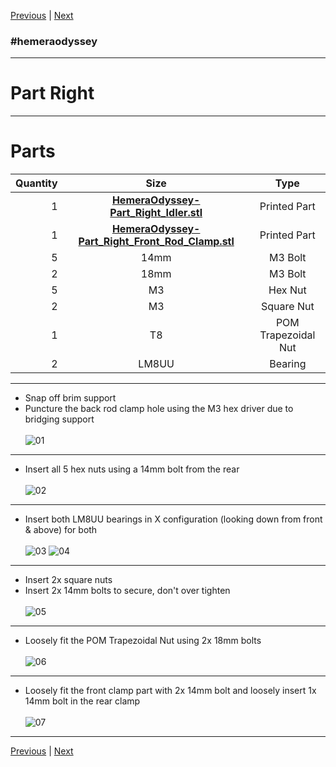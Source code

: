 [Previous](01_Part_Left.md) | [Next](03_Idler.md)
### #hemeraodyssey
---
# Part Right
---
# Parts  
|Quantity|Size|Type|
|---:|:---:|:---:|
|1|[**HemeraOdyssey-Part_Right_Idler.stl**](../HemeraOdyssey_STLs_BETA/HemeraOdyssey-Part_Right_Idler.stl)|Printed Part|
|1|[**HemeraOdyssey-Part_Right_Front_Rod_Clamp.stl**](../HemeraOdyssey_STLs_BETA/HemeraOdyssey-Part_Right_Front_Rod_Clamp.stl)|Printed Part|
|5|14mm|M3 Bolt|
|2|18mm|M3 Bolt|
|5|M3|Hex Nut|
|2|M3|Square Nut|
|1|T8|POM Trapezoidal Nut|
|2|LM8UU|Bearing|  
---
* Snap off brim support
* Puncture the back rod clamp hole using the M3 hex driver due to bridging support <br>  
![01](../img/Part_Right/01.jpg)
---
* Insert all 5 hex nuts using a 14mm bolt from the rear<br>  
![02](../img/Part_Right/02.jpg)
---
* Insert both LM8UU bearings in X configuration (looking down from front & above) for both<br>  
![03](../img/Part_Right/03.jpg)
![04](../img/Part_Right/04.jpg)
---
* Insert 2x square nuts  
* Insert 2x 14mm bolts to secure, don't over tighten<br>  
![05](../img/Part_Right/05.jpg)
---
* Loosely fit the POM Trapezoidal Nut using 2x 18mm bolts<br>  
![06](../img/Part_Right/06.jpg)
---
* Loosely fit the front clamp part with 2x 14mm bolt and loosely insert 1x 14mm bolt in the rear clamp<br>  
![07](../img/Part_Right/07.jpg)
---
[Previous](01_Part_Left.md) | [Next](03_Idler.md) 